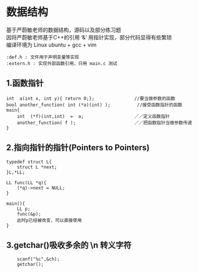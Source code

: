 # 数据结构

基于严蔚敏老师的数据结构，源码以及部分练习题  
因将严蔚敏老师基于C++的引用 ‘&’ 用指针实现，部分代码显得有些繁琐  
编译环境为 Linux ubuntu + gcc + vim   

```:def.h : 文件用于声明变量等实现```  
```:extern.h : 实现外部函数引用，只用 main.c 测试  ```

## 1.函数指针

```将函数名当做指针传递到另一个函数参数中，可以实现在函数中直接使用函数的功能
int  a(int x, int y){ return 0;};               //要当做参数的函数
bool another_function( int (*a)(int) );          //接受函数指针的函数
main{
    int  (*f)(int,int)  =  a;                   ／／定义函数指针
    another_function( f );                      ／／把函数指针当做参数传递
}
```
## 2.指向指针的指针(Pointers to Pointers)
```主要用于直接在main函数中实现C++的引用功能'&'
typedef struct L{
    struct L *next;
}L,*LL;

LL func(LL *q){
    (*q)->next = NULL;
}

main(){
    LL p;
    func(&p);
    此时p已经被改变，可以直接使用
}
```
## 3.getchar()吸收多余的 \n 转义字符
```因为在创建二叉树的算法中用字符变量存储输入数据，所以在 scanf(); 语句后一定要加上 getchar()吸收掉 ‘\n’,否则回车键也会被当作一个字符接受
    scanf("%c",&ch);
    getchar();
```
